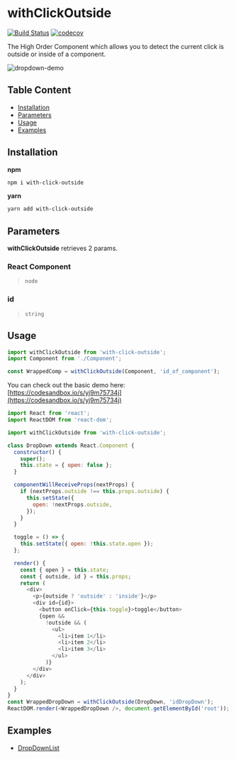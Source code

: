 # withClickOutside

[![Build Status](https://travis-ci.org/davidnguyen179/with-click-outside.svg?branch=master)](https://travis-ci.org/davidnguyen179/with-click-outside) [![codecov](https://codecov.io/gh/davidnguyen179/with-click-outside/branch/master/graph/badge.svg)](https://codecov.io/gh/davidnguyen179/with-click-outside)

The High Order Component which allows you to detect the current click is outside or inside of a component.

![dropdown-demo](https://user-images.githubusercontent.com/6290720/39672342-d61c56a6-5152-11e8-86ac-59d9a058d331.gif)


## Table Content

 - [Installation](https://github.com/davidnguyen179/with-click-outside#installation)
 - [Parameters](https://github.com/davidnguyen179/with-click-outside#parameters)
 - [Usage](https://github.com/davidnguyen179/with-click-outside#usage)
 - [Examples](https://github.com/davidnguyen179/with-click-outside#examples)

## Installation

**npm**
```bash
npm i with-click-outside
```

**yarn**
```bash
yarn add with-click-outside
```

## Parameters

**withClickOutside** retrieves 2 params.

### React Component
> `node`

### id
> `string`

## Usage

```js
import withClickOutside from 'with-click-outside';
import Component from './Component';

const WrappedComp = withClickOutside(Component, 'id_of_component');
```

You can check out the basic demo here: [https://codesandbox.io/s/yj9m75734j](https://codesandbox.io/s/yj9m75734j)

```js
import React from 'react';
import ReactDOM from 'react-dom';

import withClickOutside from 'with-click-outside';

class DropDown extends React.Component {
  constructor() {
    super();
    this.state = { open: false };
  }

  componentWillReceiveProps(nextProps) {
    if (nextProps.outside !== this.props.outside) {
      this.setState({
        open: !nextProps.outside,
      });
    }
  }

  toggle = () => {
    this.setState({ open: !this.state.open });
  };

  render() {
    const { open } = this.state;
    const { outside, id } = this.props;
    return (
      <div>
        <p>{outside ? 'outside' : 'inside'}</p>
        <div id={id}>
          <button onClick={this.toggle}>toggle</button>
          {open &&
            !outside && (
              <ul>
                <li>item 1</li>
                <li>item 2</li>
                <li>item 3</li>
              </ul>
            )}
        </div>
      </div>
    );
  }
}
const WrappedDropDown = withClickOutside(DropDown, 'idDropDown');
ReactDOM.render(<WrappedDropDown />, document.getElementById('root'));
```

## Examples
- [DropDownList](https://github.com/davidnguyen179/with-click-outside/tree/master/examples/dropdownlist)
